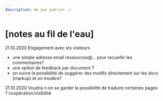 ```yaml
---
description: Ne pas publier ;)
---
```


# \[notes au fil de l'eau\]

21.10.2020 Engagement avec les visiteurs

* une simple adresse email ressources@... pour recueillir les commentaires?
* une option de feedback par document ?
* on ouvre la possibilité de suggérer des modifs directement sur les docs \(markup\) et on modère?

21.10.2020 Voudra-t-on se garder la possibilité de traduire certaines pages ? coopération/visibilité 

